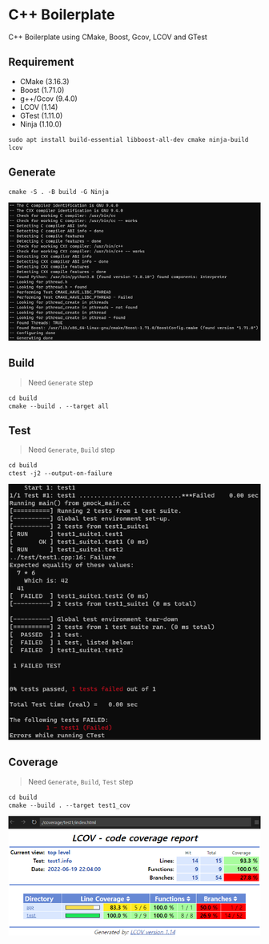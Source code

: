 # C++ Boilerplate

C++ Boilerplate using CMake, Boost, Gcov, LCOV and GTest

## Requirement

- CMake (3.16.3)
- Boost (1.71.0)
- g++/Gcov (9.4.0)
- LCOV (1.14)
- GTest (1.11.0)
- Ninja (1.10.0)

```shell
sudo apt install build-essential libboost-all-dev cmake ninja-build lcov
```

## Generate

```shell
cmake -S . -B build -G Ninja
```

![generate_result.png](./example/generate_result.png)

## Build

> Need `Generate` step

```shell
cd build
cmake --build . --target all
```

## Test

> Need `Generate`, `Build` step

```shell
cd build
ctest -j2 --output-on-failure
```

![test_result.png](./example/test_result.png)

## Coverage

> Need `Generate`, `Build`, `Test` step

``` shell
cd build
cmake --build . --target test1_cov
```

![coverage_result.png](./example/coverage_result.png)
